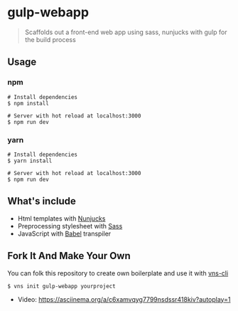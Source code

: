 # gulp-webapp

> Scaffolds out a front-end web app using sass, nunjucks with gulp for the build process

## Usage

### npm
```
# Install dependencies
$ npm install

# Server with hot reload at localhost:3000
$ npm run dev
```

### yarn
```
# Install dependencies
$ yarn install

# Server with hot reload at localhost:3000
$ npm run dev
```

## What's include

- Html templates with [Nunjucks](https://mozilla.github.io/nunjucks/)
- Preprocessing stylesheet with [Sass](http://sass-lang.com/)
- JavaScript with [Babel](https://babeljs.io/) transpiler

## Fork It And Make Your Own

You can folk this repository to create own boilerplate and use it with [vns-cli](https://www.npmjs.com/package/vns-cli)

```
$ vns init gulp-webapp yourproject
```

- Video: https://asciinema.org/a/c6xamvqyg7799nsdssr418kiv?autoplay=1

